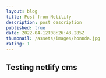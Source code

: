 ```yaml
---
layout: blog
title: Post from Netilify
description: post description
published: true
date: 2022-04-12T08:26:43.285Z
thumbnail: /assets/images/honnda.jpg
rating: 1
---
```

## Testing netlify cms